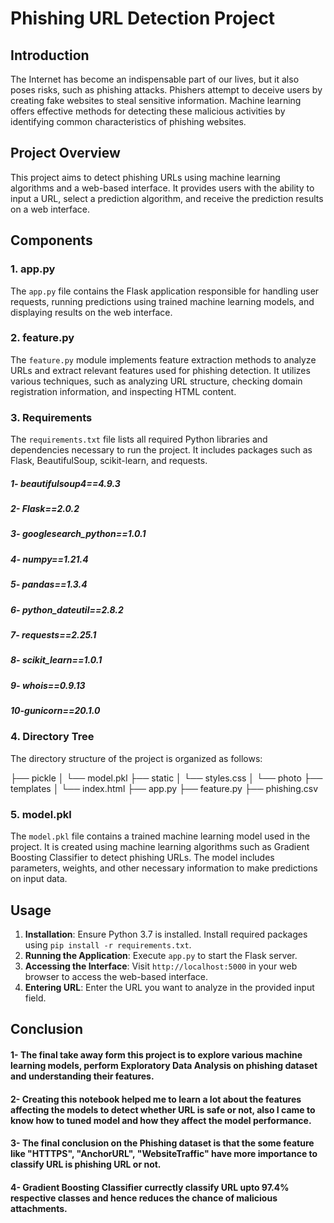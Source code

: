 # Phishing URL Detection Project

## Introduction
The Internet has become an indispensable part of our lives, but it also poses risks, such as phishing attacks. Phishers attempt to deceive users by creating fake websites to steal sensitive information. Machine learning offers effective methods for detecting these malicious activities by identifying common characteristics of phishing websites.

## Project Overview
This project aims to detect phishing URLs using machine learning algorithms and a web-based interface. It provides users with the ability to input a URL, select a prediction algorithm, and receive the prediction results on a web interface.

## Components

### 1. app.py
The `app.py` file contains the Flask application responsible for handling user requests, running predictions using trained machine learning models, and displaying results on the web interface.

### 2. feature.py
The `feature.py` module implements feature extraction methods to analyze URLs and extract relevant features used for phishing detection. It utilizes various techniques, such as analyzing URL structure, checking domain registration information, and inspecting HTML content.

### 3. Requirements
The `requirements.txt` file lists all required Python libraries and dependencies necessary to run the project. It includes packages such as Flask, BeautifulSoup, scikit-learn, and requests.



##### 1- beautifulsoup4==4.9.3
##### 2- Flask==2.0.2
##### 3- googlesearch_python==1.0.1
##### 4- numpy==1.21.4
##### 5- pandas==1.3.4
##### 6- python_dateutil==2.8.2
##### 7- requests==2.25.1
##### 8- scikit_learn==1.0.1
##### 9- whois==0.9.13
##### 10-gunicorn==20.1.0





### 4. Directory Tree
The directory structure of the project is organized as follows:

├── pickle
│ └── model.pkl
├── static
│ └── styles.css
│ └── photo
├── templates
│ └── index.html
├── app.py
├── feature.py
├── phishing.csv


### 5. model.pkl
The `model.pkl` file contains a trained machine learning model used in the project. It is created using machine learning algorithms such as Gradient Boosting Classifier to detect phishing URLs. The model includes parameters, weights, and other necessary information to make predictions on input data.

## Usage
1. **Installation**: Ensure Python 3.7 is installed. Install required packages using `pip install -r requirements.txt`.
2. **Running the Application**: Execute `app.py` to start the Flask server.
3. **Accessing the Interface**: Visit `http://localhost:5000` in your web browser to access the web-based interface.
4. **Entering URL**: Enter the URL you want to analyze in the provided input field.

## Conclusion
#### 1- The final take away form this project is to explore various machine learning models, perform Exploratory Data Analysis on phishing dataset and understanding their features.
#### 2- Creating this notebook helped me to learn a lot about the features affecting the models to detect whether URL is safe or not, also I came to know how to tuned model and how they affect the model performance.
#### 3- The final conclusion on the Phishing dataset is that the some feature like "HTTTPS", "AnchorURL", "WebsiteTraffic" have more importance to classify URL is phishing URL or not.
#### 4- Gradient Boosting Classifier currectly classify URL upto 97.4% respective classes and hence reduces the chance of malicious attachments.

